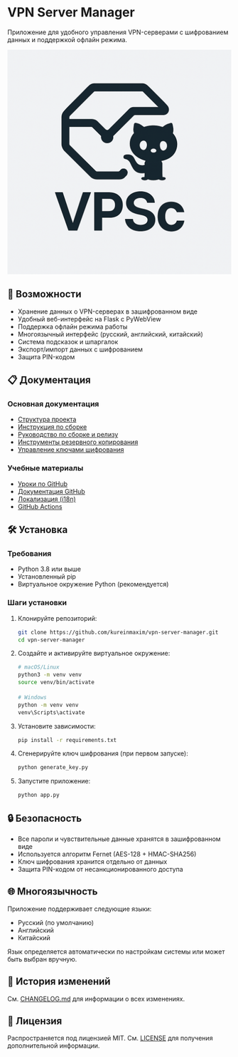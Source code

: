 # VPN Server Manager

Приложение для удобного управления VPN-серверами с шифрованием данных и поддержкой офлайн режима.

![VPN Server Manager](static/VPSc.png)

## 🚀 Возможности

- Хранение данных о VPN-серверах в зашифрованном виде
- Удобный веб-интерфейс на Flask с PyWebView
- Поддержка офлайн режима работы
- Многоязычный интерфейс (русский, английский, китайский)
- Система подсказок и шпаргалок
- Экспорт/импорт данных с шифрованием
- Защита PIN-кодом

## 📋 Документация

### Основная документация

- [Структура проекта](docs/project_info/PROJECT_STRUCTURE.md)
- [Инструкция по сборке](docs/project_info/BUILD.md)
- [Руководство по сборке и релизу](docs/release_guide.md)
- [Инструменты резервного копирования](docs/project_info/BACKUP_TOOLS.md)
- [Управление ключами шифрования](docs/project_info/SECRET_KEY.md)

### Учебные материалы

- [Уроки по GitHub](docs/lessons/github_tutorials/)
- [Документация GitHub](docs/lessons/github_docs/)
- [Локализация (i18n)](docs/lessons/i18n/)
- [GitHub Actions](docs/lessons/github-actions/)

## 🛠 Установка

### Требования

- Python 3.8 или выше
- Установленный pip
- Виртуальное окружение Python (рекомендуется)

### Шаги установки

1. Клонируйте репозиторий:
   ```bash
   git clone https://github.com/kureinmaxim/vpn-server-manager.git
   cd vpn-server-manager
   ```

2. Создайте и активируйте виртуальное окружение:
   ```bash
   # macOS/Linux
   python3 -m venv venv
   source venv/bin/activate
   
   # Windows
   python -m venv venv
   venv\Scripts\activate
   ```

3. Установите зависимости:
   ```bash
   pip install -r requirements.txt
   ```

4. Сгенерируйте ключ шифрования (при первом запуске):
   ```bash
   python generate_key.py
   ```

5. Запустите приложение:
   ```bash
   python app.py
   ```

## 🔒 Безопасность

- Все пароли и чувствительные данные хранятся в зашифрованном виде
- Используется алгоритм Fernet (AES-128 + HMAC-SHA256)
- Ключ шифрования хранится отдельно от данных
- Защита PIN-кодом от несанкционированного доступа

## 🌐 Многоязычность

Приложение поддерживает следующие языки:
- Русский (по умолчанию)
- Английский
- Китайский

Язык определяется автоматически по настройкам системы или может быть выбран вручную.

## 📝 История изменений

См. [CHANGELOG.md](CHANGELOG.md) для информации о всех изменениях.

## 📜 Лицензия

Распространяется под лицензией MIT. См. [LICENSE](LICENSE) для получения дополнительной информации. 